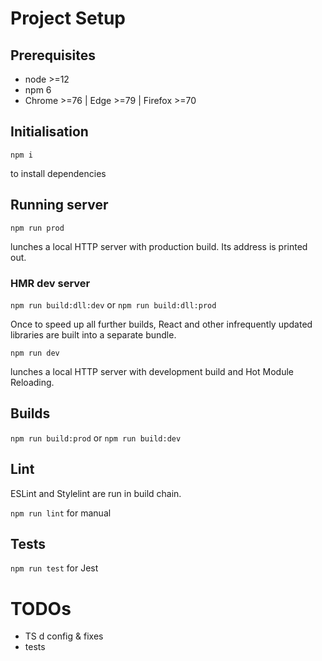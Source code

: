 # Project Setup

## Prerequisites

- node >=12
- npm 6
- Chrome >=76 | Edge >=79 | Firefox >=70

## Initialisation

`npm i`

to install dependencies

## Running server

`npm run prod`

lunches a local HTTP server with production build.
Its address is printed out.

### HMR dev server

`npm run build:dll:dev` or `npm run build:dll:prod`

Once to speed up all further builds, React and other infrequently updated libraries are built into a separate bundle.

`npm run dev`

lunches a local HTTP server with development build and Hot Module Reloading.

## Builds

`npm run build:prod` or `npm run build:dev`

## Lint

ESLint and Stylelint are run in build chain.

`npm run lint` for manual

## Tests

`npm run test` for Jest

# TODOs

- TS d config & fixes
- tests
